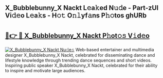 ## X_Bubblebunny_X Nackt L𝚎a𝚔ed N𝚞𝚍e - Part-zUl Vi𝚍𝚎o L𝚎a𝚔s - H𝚘𝚝 O𝚗𝚕yf𝚊ns P𝚑𝚘tos ghURb

# <h2><a href="http://kfajmu.oniu.top/?m=X_Bubblebunny_X+Nackt">🔗👉 🔴 X_Bubblebunny_X Nackt P𝚑ot𝚘𝚜 V𝚒d𝚎o</a></h2>

[![X_Bubblebunny_X Nackt Nu𝚍e𝚜](https://i.imgur.com/0qMVB7G.gif)](http://kfajmu.oniu.top/?m=X_Bubblebunny_X+Nackt)
Web-based entertainer and multimedia designer X_Bubblebunny_X Nackt, celebrated for disseminating dance and lifestyle knowledge through trending dance sequences and short videos. Inspiring public speaker X_Bubblebunny_X Nackt, celebrated for their ability to inspire and motivate large audiences.  
